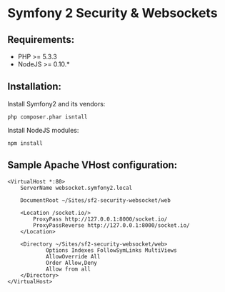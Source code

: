 Symfony 2 Security & Websockets
===============================

Requirements:
-------------

* PHP >= 5.3.3
* NodeJS >= 0.10.*

Installation:
-------------

Install Symfony2 and its vendors:

    php composer.phar isntall

Install NodeJS modules:

    npm install

Sample Apache VHost configuration:
----------------------------------

    <VirtualHost *:80>
        ServerName websocket.symfony2.local

        DocumentRoot ~/Sites/sf2-security-websocket/web
        
        <Location /socket.io/>
            ProxyPass http://127.0.0.1:8000/socket.io/
            ProxyPassReverse http://127.0.0.1:8000/socket.io/
        </Location>

        <Directory ~/Sites/sf2-security-websocket/web>
                Options Indexes FollowSymLinks MultiViews
                AllowOverride All
                Order Allow,Deny
                Allow from all
        </Directory>
    </VirtualHost>

